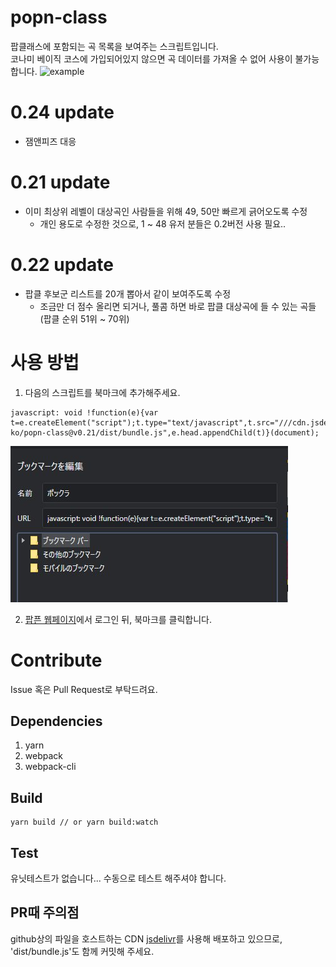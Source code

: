 # popn-class

팝클래스에 포함되는 곡 목록을 보여주는 스크립트입니다.  
코나미 베이직 코스에 가입되어있지 않으면 곡 데이터를 가져올 수 없어 사용이 불가능합니다.
![example](https://user-images.githubusercontent.com/48484989/192114398-5cca3b43-75c2-49a1-8d09-57966b8f37a8.png)

# 0.24 update
* 잼앤피즈 대응

# 0.21 update
* 이미 최상위 레벨이 대상곡인 사람들을 위해 49, 50만 빠르게 긁어오도록 수정
  * 개인 용도로 수정한 것으로, 1 ~ 48 유저 분들은 0.2버전 사용 필요..

# 0.22 update
* 팝클 후보군 리스트를 20개 뽑아서 같이 보여주도록 수정
  * 조금만 더 점수 올리면 되거나, 풀콤 하면 바로 팝클 대상곡에 들 수 있는 곡들 (팝클 순위 51위 ~ 70위)

# 사용 방법

1. 다음의 스크립트를 북마크에 추가해주세요.

```
javascript: void !function(e){var t=e.createElement("script");t.type="text/javascript",t.src="///cdn.jsdelivr.net/gh/shuashua-ko/popn-class@v0.21/dist/bundle.js",e.head.appendChild(t)}(document);
```

![add script to bookmark](readme_1.png)

2. [팝픈 웹페이지](https://p.eagate.573.jp/game/popn/unilab/playdata/index.html)에서 로그인 뒤, 북마크를 클릭합니다.

# Contribute

Issue 혹은 Pull Request로 부탁드려요.

## Dependencies

1. yarn
2. webpack
3. webpack-cli

## Build

```
yarn build // or yarn build:watch
```

## Test

유닛테스트가 없습니다... 수동으로 테스트 해주셔야 합니다.

## PR때 주의점

github상의 파일을 호스트하는 CDN [jsdelivr](https://cdn.jsdelivr.net/)를 사용해 배포하고 있으므로, 'dist/bundle.js'도 함께 커밋해 주세요.
